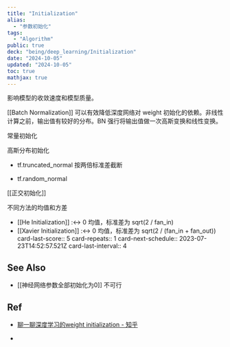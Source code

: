 ```yaml
---
title: "Initialization"
alias:
  - "参数初始化"
tags:
  - "Algorithm"
public: true
deck: "being/deep_learning/Initialization"
date: "2024-10-05"
updated: "2024-10-05"
toc: true
mathjax: true
---
```


影响模型的收敛速度和模型质量。

[[Batch Normalization]] 可以有效降低深度网络对 weight 初始化的依赖。非线性计算之前，输出值有较好的分布。BN 强行将输出值做一次高斯变换和线性变换。

常量初始化

高斯分布初始化

  + tf.truncated_normal 按两倍标准差截断

  + tf.random_normal

[[正交初始化]]

不同方法的均值和方差

  + [[He Initialization]] :<-> 0 均值，标准差为 sqrt(2 / fan_in)
  + [[Xavier Initialization]] :<->  0 均值，标准差为 sqrt(2 / (fan_in + fan_out))
card-last-score:: 5
card-repeats:: 1
card-next-schedule:: 2023-07-23T14:52:57.521Z
card-last-interval:: 4
## See Also

  + [[神经网络参数全部初始化为0]] 不可行

## Ref

  + [聊一聊深度学习的weight initialization - 知乎](https://zhuanlan.zhihu.com/p/25110150)

  + 

